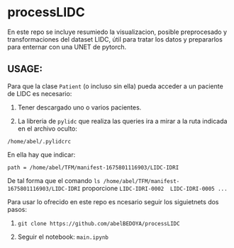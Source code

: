 # processLIDC
En este repo se incluye resumiedo la visualizacion, posible preprocesado y transformaciones del dataset LIDC, útil para tratar los datos y prepararlos para enternar con una UNET de pytorch.

## USAGE:

Para que la clase `Patient` (o incluso sin ella) pueda acceder a un paciente de LIDC es necesario:

1. Tener descargado uno o varios pacientes.

2. La libreria de `pylidc` que realiza las queries ira a mirar a la ruta indicada en el archivo oculto:
```
/home/abel/.pylidcrc
```
En ella hay que indicar:

```
path = /home/abel/TFM/manifest-1675801116903/LIDC-IDRI
```

De tal forma que el comando `ls /home/abel/TFM/manifest-1675801116903/LIDC-IDRI` proporcione `LIDC-IDRI-0002  LIDC-IDRI-0005
... `

Para usar lo ofrecido en este repo es ncesario seguir los siguietnets dos pasos:

1. `git clone https://github.com/abelBEDOYA/processLIDC`

2. Seguir el notebook: `main.ipynb` 


